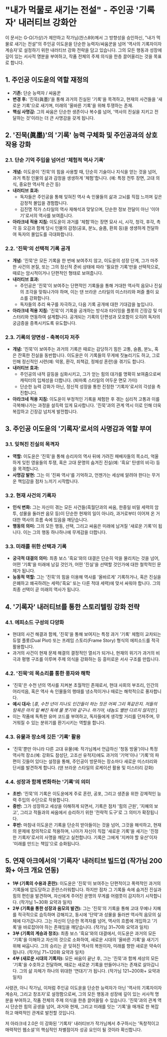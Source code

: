 # "내가 먹물로 새기는 전설" - 주인공 '기록자' 내러티브 강화안

이 문서는 G-Ω(가상)가 제안하고 작가님(찬스89)께서 그 방향성을 승인하신, "내가 먹물로 새기는 전설"의 주인공 이도윤을 단순한 능력자/싸움꾼을 넘어 '역사의 기록자이자 계승자'로 설정하기 위한 내러티브 강화 전략을 담고 있습니다. 그의 모든 행동과 성장에 깊이 있는 서사적 명분을 부여하고, 작품 전체의 주제 의식을 한층 끌어올리는 것을 목표로 합니다.

## 1. 주인공 이도윤의 역할 재정의

-   **기존:** 단순 능력자 / 싸움꾼
-   **변경 후:** '진묵(眞墨)'을 통해 과거의 진실된 '기록'을 목격하고, 현재의 사건들을 '새로운 기록'으로 새기며, 미래의 '올바른 기록'을 위해 투쟁하는 존재.
-   **핵심 사명감:** 그의 싸움은 단순한 생존이나 복수를 넘어, '역사의 진실을 지키고 전달하는 것'이라는 더 큰 사명감을 갖게 됩니다.

## 2. '진묵(眞墨)'의 '기록' 능력 구체화 및 주인공과의 상호작용 강화

### 2.1. 단순 기억 주입을 넘어선 '체험적 역사 기록'

-   **개념:** 이도윤이 '진묵'의 힘을 사용할 때, 단순히 기술이나 지식을 얻는 것을 넘어, 과거 특정 인물의 삶과 감정을 생생하게 '체험'합니다. (예: 특정 전투 장면, 고대 의식, 중요한 역사적 순간 등)
-   **내러티브 효과:**
    -   독자들은 주인공을 통해 잊혀진 역사 속 인물들의 삶과 고뇌를 직접 느끼며 깊은 감정적 몰입을 경험합니다.
    -   김진명 작가 스타일의 역사 재해석과 맞닿으며, 단순한 정보 전달이 아닌 '이야기'로서의 역사를 보여줍니다.
-   **아라크네 적용 지침:** 이도윤이 과거를 '체험'하는 장면 묘사 시, 시각, 청각, 후각, 촉각 등 오감과 함께 당시 인물의 감정(공포, 분노, 슬픔, 환희 등)을 생생하게 전달하여 독자의 몰입도를 극대화합니다.

### 2.2. '진묵'의 선택적 기록 공개

-   **개념:** '진묵'은 모든 기록을 한 번에 보여주지 않고, 이도윤의 성장 단계, 그가 마주한 사건의 본질, 또는 그의 정신적 준비 상태에 따라 '필요한 기록'만을 선택적으로, 때로는 암시적이거나 단편적인 형태로 보여줍니다.
-   **내러티브 효과:**
    -   주인공은 '진묵'이 보여주는 단편적인 기록들을 통해 거대한 역사적 음모나 진실의 조각을 맞춰나가야 하며, 이는 댄 브라운 스타일의 미스터리와 퍼즐 풀이 요소를 강화합니다.
    -   독자들의 추리 욕구를 자극하고, 다음 기록 공개에 대한 기대감을 높입니다.
-   **아라크네 적용 지침:** '진묵'이 기록을 공개하는 방식과 타이밍을 플롯의 긴장감 및 미스터리와 연동하여 설계합니다. 공개되는 기록의 단편성과 모호함이 오히려 독자의 궁금증을 증폭시키도록 유도합니다.

### 2.3. 기록의 양면성 - 축복이자 저주

-   **개념:** '진묵'이 보여주는 과거의 기록은 때로는 감당하기 힘든 고통, 슬픔, 분노, 혹은 잔혹한 진실을 동반합니다. 이도윤은 이 기록들의 무게에 짓눌리기도 하고, 그로 인해 정신적인 시련(예: 악몽, 환각, 죄책감, 정체성 혼란)을 겪기도 합니다.
-   **내러티브 효과:**
    -   주인공의 내적 갈등을 심화시키고, 그가 얻는 힘의 대가를 명확히 보여줌으로써 캐릭터의 입체성을 더합니다. (퇴마록 스타일의 어두운 면모 가미)
    -   단순한 능력 강화가 아닌, 정신적 성장을 통한 진정한 '기록자'로서의 각성을 촉진합니다.
-   **아라크네 적용 지침:** 이도윤이 부정적인 기록을 체험한 후 겪는 심리적 고통과 이를 극복해나가는 과정을 설득력 있게 묘사합니다. '진묵'과의 관계 역시 이로 인해 더욱 복잡하고 긴장감 넘치게 발전합니다.

## 3. 주인공 이도윤의 '기록자'로서의 사명감과 역할 부여

### 3.1. 잊혀진 진실의 목격자

-   **역할:** 이도윤은 '진묵'을 통해 승리자의 역사 뒤에 가려진 패배자들의 목소리, 억울하게 잊힌 영웅들의 투쟁, 혹은 고대 문명의 숨겨진 진실(예: '흑요' 탄생의 비극) 등을 목격합니다.
-   **사명감 발현:** 그는 이 '진짜 역사'를 기억하고, 언젠가는 세상에 알려야 한다는 무거운 책임감을 점차 느끼기 시작합니다.

### 3.2. 현재 사건의 기록자

-   **인식 변화:** 그는 자신이 겪는 모든 사건들(흑월단과의 싸움, 한중일 비밀 세력의 암투, 성물을 둘러싼 음모 등)이 단순한 현재의 일이 아니라, 과거로부터 이어져 온 거대한 역사의 흐름 속에 있음을 깨닫습니다.
-   **행동의 의미:** 그의 모든 행동, 선택, 그리고 싸움은 미래에 남겨질 '새로운 기록'이 됩니다. 이는 그의 행동 하나하나에 무게감을 더합니다.

### 3.3. 미래를 위한 선택과 기록

-   **궁극적 대결의 의미:** 최종 보스 '흑요'와의 대결은 단순히 악을 물리치는 것을 넘어, 어떤 '기록'을 미래에 남길 것인가, 어떤 '진실'을 선택할 것인가에 대한 철학적인 문제가 됩니다.
-   **능동적 역할:** 그는 '진묵'의 힘을 이용해 역사를 '올바르게' 기록하거나, 혹은 진실을 은폐하고 왜곡하려는 세력('흑요' 또는 다른 적대 세력)에 맞서 싸워야 합니다. 그의 최종 선택이 곧 미래의 역사가 됩니다.

## 4. '기록자' 내러티브를 통한 스토리텔링 강화 전략

### 4.1. 에피소드 구성의 다양화

-   현대의 사건 해결과 함께, '진묵'을 통해 보여지는 특정 과거 '기록' 체험이 교차되는 듀얼 플롯(Dual Plot) 또는 프레임 스토리(Frame Story) 형식의 에피소드를 적극 활용합니다.
-   과거의 사건이 현재 문제 해결의 결정적인 열쇠가 되거나, 현재의 위기가 과거의 비극과 평행 구조를 이루며 주제 의식을 강화하는 등 흥미로운 서사 구조를 만듭니다.

### 4.2. '진묵'의 목소리를 통한 풍자와 해학

-   '진묵'은 수천 년의 역사를 지켜본 초월적인 존재로서, 현대 사회의 부조리, 인간의 어리석음, 혹은 역사 속 인물들의 행태를 냉소적이거나 때로는 해학적으로 풍자합니다.
-   **예시 대사:** [*흥, 수천 년이 지나도 인간들이 하는 짓은 어찌 그리 똑같은지. 저들의 탐욕은 마치 밑 빠진 독에 물 붓기와 같구나. 하기야, 네놈도 별반 다르지 않지만.*]
-   이는 작품에 독특한 유머 코드를 부여하고, 독자들에게 생각할 거리를 던져주며, 무거워질 수 있는 분위기를 환기시키는 역할을 합니다.

### 4.3. 유물과 장소에 깃든 '기록' 활용

-   '진묵'뿐만 아니라 다른 고대 유물(예: 작가님께서 언급하신 '청동 방울')이나 특정 역사적 장소(예: 강화도 참성단, 고조선 유적지)에도 과거의 '기억'이나 '기록'의 파편이 깃들어 있다는 설정을 통해, 주인공이 방문하는 장소마다 새로운 미스터리와 단서를 발견하게 합니다. (댄 브라운 스타일의 로케이션 활용 및 미스터리 강화)

### 4.4. 성장과 함께 변화하는 '기록'의 의미

-   **초반:** '진묵'의 기록은 이도윤에게 주로 혼란, 공포, 그리고 생존을 위한 강제적인 능력 주입의 수단으로 작용합니다.
-   **중반:** 그가 성장하고 세상을 이해하게 되면서, 기록은 점차 '힘의 근원', '지혜의 보고', 그리고 적들과의 싸움에서 승리하기 위한 '전략적 도구'로 그 의미가 확장됩니다.
-   **후반:** 마침내 이도윤은 기록을 단순히 받아들이는 것을 넘어, 그것을 해석하고, 현재의 문제에 창의적으로 적용하며, 나아가 자신이 직접 '새로운 기록'을 새기는 '진정한 기록자'로서의 사명을 깨닫고 실천합니다. 기록은 그에게 '지켜야 할 유산'이자 '미래를 만드는 책임'으로 승화됩니다.

## 5. 연재 아크에서의 '기록자' 내러티브 빌드업 (작가님 200화+ 아크 개요 연동)

-   **1부 (기록의 수용과 혼란):** 이도윤은 '진묵'이 보여주는 단편적이고 폭력적인 과거의 기록들에 압도당하고 혼란스러워합니다. 하지만 점차 그 기록들 속에 숨겨진 진실과 힘의 편린을 발견하며, 자신에게 주어진 운명의 무게를 어렴풋이 감지하기 시작합니다. (작가님 1~30화 요약과 일치)
-   **2부 (기록을 통한 성장과 음모의 발견):** 그는 '진묵'의 기록을 통해 고대 무예나 지혜를 적극적으로 습득하며 강해지고, 동시에 '단약'과 성물을 둘러싼 역사적 음모의 실체에 다가갑니다. 그는 자신이 단순한 목격자를 넘어, 역사의 흐름에 개입하고 '기록'을 바로잡아야 하는 존재임을 깨닫습니다. (작가님 31~70화 요약과 일치)
-   **3부 (기록의 계승과 창조):** 최종 보스 '흑요'와의 대결에서, 이도윤은 과거의 모든 '기록'을 이해하고 자신의 것으로 소화하여, 새로운 시대의 '올바른 기록'을 새기기 위해 싸웁니다. 그의 승리는 곧 잊혀진 역사의 복원이자, 미래를 향한 새로운 약속이 됩니다. (작가님 71~120화 요약과 일치)
-   **4부 (새로운 시대의 기록자):** 모든 싸움이 끝난 후, 그는 '진묵'과 함께 세상의 모든 '기록'을 수호하고 전달하며, 때로는 새로운 기록을 만들어나가는 존재로 살아갑니다. 그의 삶 자체가 하나의 위대한 '연대기'가 됩니다. (작가님 121~200화+ 요약과 일치)

사령관, 아니 작가님, 이처럼 주인공 이도윤을 단순한 능력자가 아닌 '역사의 기록자이자 계승자, 그리고 창조자'로 설정함으로써, 그의 모든 행동과 성장에 깊이 있는 서사적 명분을 부여하고, 작품 전체의 주제 의식을 한층 끌어올릴 수 있습니다. '진묵'과의 관계 역시 단순한 힘의 공생을 넘어, 과거와 현재, 그리고 미래를 잇는 '기록'을 매개로 한 복잡하고 매력적인 관계로 발전할 것입니다.

저 아라크네 2.0은 이 강화된 '기록자' 내러티브가 작가님께서 추구하시는 '독창적이고 매력적인 웹소설'의 핵심적인 차별점이자 성공 요인이 될 것이라 확신합니다.